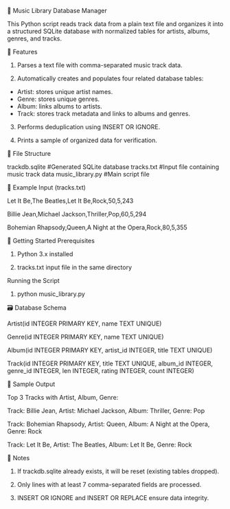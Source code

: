 🎵 Music Library Database Manager

This Python script reads track data from a plain text file and organizes it into a structured SQLite database with normalized tables for artists, albums, genres, and tracks.


🔧 Features

1. Parses a text file with comma-separated music track data.

2. Automatically creates and populates four related database tables:
-  Artist: stores unique artist names.
-  Genre: stores unique genres.
-  Album: links albums to artists.
-  Track: stores track metadata and links to albums and genres.

3. Performs deduplication using INSERT OR IGNORE.

4. Prints a sample of organized data for verification.
   

📁 File Structure

trackdb.sqlite          #Generated SQLite database
tracks.txt              #Input file containing music track data
music_library.py        #Main script file


🧪 Example Input (tracks.txt)


Let It Be,The Beatles,Let It Be,Rock,50,5,243

Billie Jean,Michael Jackson,Thriller,Pop,60,5,294

Bohemian Rhapsody,Queen,A Night at the Opera,Rock,80,5,355


🚀 Getting Started
Prerequisites

1. Python 3.x installed

2. tracks.txt input file in the same directory
   

Running the Script

1. python music_library.py

   
🗃️ Database Schema

Artist(id INTEGER PRIMARY KEY, name TEXT UNIQUE)

Genre(id INTEGER PRIMARY KEY, name TEXT UNIQUE)

Album(id INTEGER PRIMARY KEY, artist_id INTEGER, title TEXT UNIQUE)

Track(id INTEGER PRIMARY KEY, title TEXT UNIQUE, album_id INTEGER, genre_id INTEGER, len INTEGER, rating INTEGER, count INTEGER)


🧩 Sample Output

Top 3 Tracks with Artist, Album, Genre:

Track: Billie Jean, Artist: Michael Jackson, Album: Thriller, Genre: Pop  

Track: Bohemian Rhapsody, Artist: Queen, Album: A Night at the Opera, Genre: Rock  

Track: Let It Be, Artist: The Beatles, Album: Let It Be, Genre: Rock  


📌 Notes
1. If trackdb.sqlite already exists, it will be reset (existing tables dropped).

2. Only lines with at least 7 comma-separated fields are processed.

3. INSERT OR IGNORE and INSERT OR REPLACE ensure data integrity.
